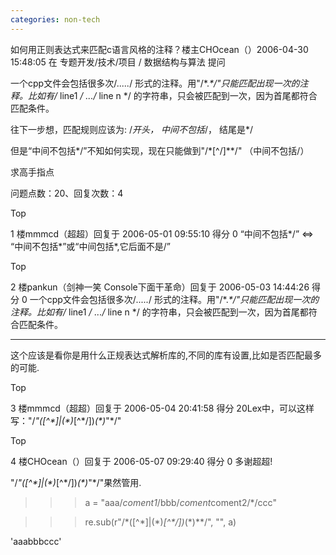 ```yaml
---
categories: non-tech
---
```

如何用正则表达式来匹配c语言风格的注释？楼主CHOcean（）2006-04-30 15:48:05 在 专题开发/技术/项目 / 数据结构与算法 提问

一个cpp文件会包括很多次/*.....*/   形式的注释。用"/\*.*\*/"只能匹配出现一次的注释。比如有/*   line1   */   .../*   line   n   */   的字符串，只会被匹配到一次，因为首尾都符合匹配条件。   

  往下一步想，匹配规则应该为:   /*开头，   中间不包括*/，   结尾是*/   

  但是“中间不包括*/”不知如何实现，现在只能做到"/\*[^/]*\*/"   （中间不包括/）   

  求高手指点 

问题点数：20、回复次数：4

Top

 



1 楼mmmcd（超超）回复于 2006-05-01 09:55:10 得分 0 “中间不包括*/”   <=>   “中间不包括*”或“中间包括*,它后面不是/”

Top



2 楼pankun（剑神一笑 Console下面干革命）回复于 2006-05-03 14:44:26 得分 0 一个cpp文件会包括很多次/*.....*/   形式的注释。用"/\*.*\*/"只能匹配出现一次的注释。比如有/*   line1   */   .../*   line   n   */   的字符串，只会被匹配到一次，因为首尾都符合匹配条件。   

  ------------------------------   

  这个应该是看你是用什么正规表达式解析库的,不同的库有设置,比如是否匹配最多的可能.

Top



3 楼mmmcd（超超）回复于 2006-05-04 20:41:58 得分 20Lex中，可以这样写："/*"([^\*]|(\*)*[^\*/])*(\*)*"*/"

Top



4 楼CHOcean（）回复于 2006-05-07 09:29:40 得分 0 多谢超超!   

  "/*"([^\*]|(\*)*[^\*/])*(\*)*"*/"果然管用.   

    

  >>>   a   =   "aaa/*coment1*/bbb/*coment*coment2/*/ccc"   

  >>>   re.sub(r"/\*([^\*]|(\*)*[^\*/])*(\*)*\*/",   "",   a)   

  'aaabbbccc'   

